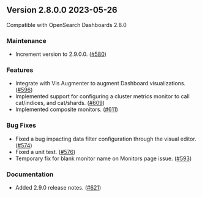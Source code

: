 ## Version 2.8.0.0 2023-05-26
Compatible with OpenSearch Dashboards 2.8.0

### Maintenance
* Increment version to 2.9.0.0. ([#580](https://github.com/opensearch-project/alerting-dashboards-plugin/pull/580))

### Features
* Integrate with Vis Augmenter to augment Dashboard visualizations. ([#596](https://github.com/opensearch-project/alerting-dashboards-plugin/pull/596))
* Implemented support for configuring a cluster metrics monitor to call cat/indices, and cat/shards. ([#609](https://github.com/opensearch-project/alerting-dashboards-plugin/pull/609))
* Implemented composite monitors. ([#611](https://github.com/opensearch-project/alerting-dashboards-plugin/pull/611))

### Bug Fixes
* Fixed a bug impacting data filter configuration through the visual editor. ([#574](https://github.com/opensearch-project/alerting-dashboards-plugin/pull/574))
* Fixed a unit test. ([#576](https://github.com/opensearch-project/alerting-dashboards-plugin/pull/576))
* Temporary fix for blank monitor name on Monitors page issue. ([#593](https://github.com/opensearch-project/alerting-dashboards-plugin/pull/593))

### Documentation
* Added 2.9.0 release notes. ([#621](https://github.com/opensearch-project/alerting-dashboards-plugin/pull/621))